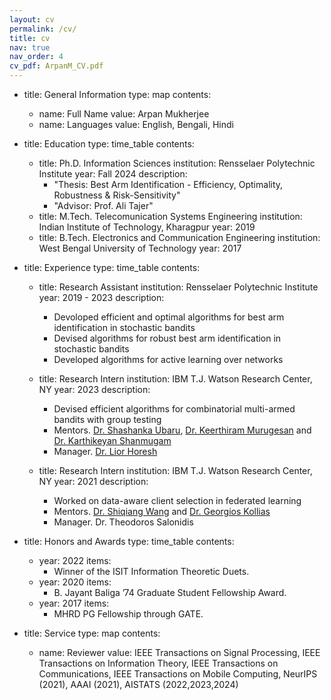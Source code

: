 ```yaml
---
layout: cv
permalink: /cv/
title: cv
nav: true
nav_order: 4
cv_pdf: ArpanM_CV.pdf
---
```


- title: General Information
  type: map
  contents:
    - name: Full Name
      value: Arpan Mukherjee
    - name: Languages
      value: English, Bengali, Hindi

- title: Education
  type: time_table
  contents:
    - title: Ph.D. Information Sciences
      institution: Rensselaer Polytechnic Institute
      year: Fall 2024
      description:
        - "Thesis: Best Arm Identification - Efficiency, Optimality, Robustness & Risk-Sensitivity"
        - "Advisor: Prof. Ali Tajer"
    - title: M.Tech. Telecomunication Systems Engineering
      institution: Indian Institute of Technology, Kharagpur
      year: 2019
    - title: B.Tech. Electronics and Communication Engineering
      institution: West Bengal University of Technology
      year: 2017

- title: Experience
  type: time_table
  contents:
    - title: Research Assistant
      institution: Rensselaer Polytechnic Institute
      year: 2019 - 2023
      description:
        - Devoloped efficient and optimal algorithms for best arm identification in stochastic bandits
        - Devised algorithms for robust best arm identification in stochastic bandits
        - Developed algorithms for active learning over networks
    
    - title: Research Intern
      institution: IBM T.J. Watson Research Center, NY
      year: 2023
      description:
        - Devised efficient algorithms for combinatorial multi-armed bandits with group testing
        - Mentors. [Dr. Shashanka Ubaru](https://shashankaubaru.github.io), [Dr. Keerthiram Murugesan](http://www.cs.cmu.edu/~kmuruges/Home.html) and [Dr. Karthikeyan Shanmugam](https://sites.google.com/view/karthikeyan-shanmugam/)
        - Manager. [Dr. Lior Horesh](https://researcher.watson.ibm.com/researcher/view.php?person=us-lhoresh)
      
      
    - title: Research Intern
      institution: IBM T.J. Watson Research Center, NY
      year: 2021
      description:
        - Worked on data-aware client selection in federated learning
        - Mentors. [Dr. Shiqiang Wang](https://shiqiang.wang) and [Dr. Georgios Kollias](https://researcher.watson.ibm.com/researcher/view.php?person=us-gkollias)
        - Manager. Dr. Theodoros Salonidis



- title: Honors and Awards
  type: time_table
  contents:
    - year: 2022
      items:
        - Winner of the ISIT Information Theoretic Duets.
    - year: 2020
      items:
        - B. Jayant Baliga ’74 Graduate Student Fellowship Award.
    - year: 2017
      items:
        - MHRD PG Fellowship through GATE.

- title: Service
  type: map
  contents:
    - name: Reviewer
      value: IEEE Transactions on Signal Processing, IEEE Transactions on Information Theory, IEEE Transactions on Communications, IEEE Transactions on Mobile Computing, NeurIPS (2021), AAAI (2021), AISTATS (2022,2023,2024)
